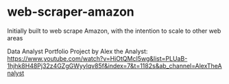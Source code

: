 # web-scraper-amazon
Initially built to web scrape Amazon, with the intention to scale to other web areas

Data Analyst Portfolio Project by Alex the Analyst:
https://www.youtube.com/watch?v=HiOtQMcI5wg&list=PLUaB-1hjhk8H48Pj32z4GZgGWyylqv85f&index=7&t=1182s&ab_channel=AlexTheAnalyst